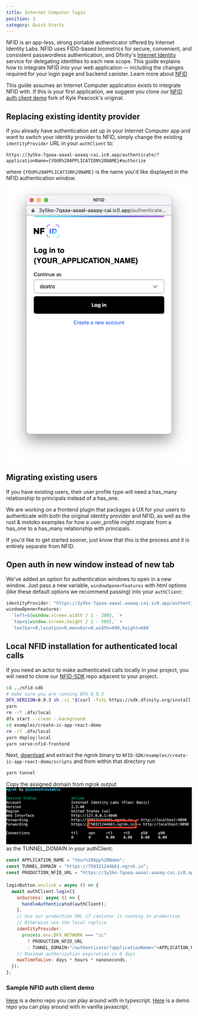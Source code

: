 ```yaml
---
title: Internet Computer login
position: 3
category: Quick Starts
---
```


NFID is an app-less, strong portable authenticator offered by Internet Identity Labs. NFID uses FIDO-based biometrics for secure, convenient, and consistent passwordless authentication, and Dfinity's [Internet Identity](https://github.com/dfinity/internet-identity/blob/main/docs/internet-identity-spec.adoc) service for delegating identities to each new scope. This guide explains how to integrate NFID into your web application — including the changes required for your login page and backend canister. Learn more about [NFID](/)

This guide assumes an Internet Computer application exists to integrate NFID with. If this is your first application, we suggest you clone our [NFID auth client demo](https://github.com/internet-identity-labs/nfid-auth-client-demo) fork of Kyle Peacock's original.

## Replacing existing identity provider
If you already have authentication set up in your Internet Computer app and want to switch your identity provider to NFID, simply change the existing `identityProvider` URL in your `authClient` to:
```
https://3y5ko-7qaaa-aaaal-aaaaq-cai.ic0.app/authenticate/?applicationName={YOUR%20APPLICATION%20NAME}#authorize
``` 
where `{YOUR%20APPLICATION%20NAME}` is the name you'd like displayed in the NFID authentication window.
![account_selection_screen](account_selection_screen.png)

## Migrating existing users
If you have existing users, their user profile type will need a has_many relationship to principals instead of a has_one.

We are working on a frontend plugin that packages a UX for your users to authenticate with both the original identity provider and NFID, as well as the rust & motoko examples for how a user_profile might migrate from a has_one to a has_many relationship with principals.

If you'd like to get started sooner, just know that this is the process and it is entirely separate from NFID.

## Open auth in new window instead of new tab
We've added an option for authentication windows to open in a new window. Just pass a new variable, `windowOpenerFeatures` with html options (like these default options we recommend passing) into your `authClient`:

```js
identityProvider: "https://3y5ko-7qaaa-aaaal-aaaaq-cai.ic0.app/authenticate/?applicationName={YOUR%20APPLICATION%20NAME}#authorize",
windowOpenerFeatures: 
  `left=${window.screen.width / 2 - 200}, `+
  `top=${window.screen.height / 2 - 300},` +
  `toolbar=0,location=0,menubar=0,width=400,height=600`
```
## Local NFID installation for authenticated local calls
If you need an actor to make authenticated calls locally in your project, you will need to clone our [NFID-SDK](https://github.com/internet-identity-labs/NFID-SDK) repo adjacent to your project.

```bash
cd ../nfid-sdk
# make sure you are running DFX 0.9.3
DFX_VERSION=0.9.3 sh -ci "$(curl -fsSL https://sdk.dfinity.org/install.sh)"
yarn
rm -rf .dfx/local
dfx start --clean --background
cd examples/create-ic-app-react-demo
rm -rf .dfx/local
yarn deploy:local
yarn serve:nfid-frontend
```

Next, [download](https://ngrok.com/download) and extract the ngrok binary to `NFID-SDK/examples/create-ic-app-react-demo/scripts` and from within that directory run 
```bash
yarn tunnel
``` 

Copy the assigned domain from ngrok output
![running-ngrok](running-ngrok.png)
as the TUNNEL_DOMAIN in your authClient:
```js
const APPLICATION_NAME = "Your%20App%20Name";
const TUNNEL_DOMAIN = "https://750321244b61.ngrok.io";
const PRODUCTION_NFID_URL = "https://3y5ko-7qaaa-aaaal-aaaaq-cai.ic0.app/authenticate/?applicationName="+APPLICATION_NAME+"#authorize";

loginButton.onclick = async () => {
  await authClient.login({
    onSuccess: async () => {
      handleAuthenticated(authClient);
    },
    // Use our production URL if canister is running in production
    // Otherwise use the local replica
    identityProvider:
      process.env.DFX_NETWORK === "ic"
        ? PRODUCTION_NFID_URL
        : TUNNEL_DOMAIN+"/authenticate/?applicationName="+APPLICATION_NAME+"#authorize",
    // Maximum authorization expiration is 8 days
    maxTimeToLive: days * hours * nanoseconds,
  });
};
```

### Sample NFID auth client demo
[Here](https://github.com/internet-identity-labs/nfid-auth-client-demo/tree/feature/nfid-auth-client-demo) is a demo repo you can play around with in typescript.
[Here](https://github.com/internet-identity-labs/nfid-auth-client-demo/tree/vanilla-js) is a demo repo you can play around with in vanilla javascript.